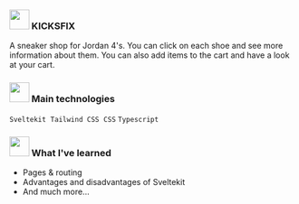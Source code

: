 ### <img src="https://em-content.zobj.net/source/microsoft-teams/337/red-triangle-pointed-up_1f53a.png" width="35px" /> KICKSFIX
A sneaker shop for Jordan 4's. You can click on each shoe and see more information about them. You can also add items to the cart and have a look at your cart.

###  <img src="https://em-content.zobj.net/source/microsoft-teams/337/gear_2699-fe0f.png" width="35px" /> Main technologies
`Sveltekit` &nbsp;`Tailwind CSS` &nbsp;`CSS`  `Typescript` 

### <img src="https://em-content.zobj.net/source/microsoft-teams/337/writing-hand_270d-fe0f.png" width="35px" />  What I've learned 

- Pages & routing 
- Advantages and disadvantages of Sveltekit
- And much more...
 



